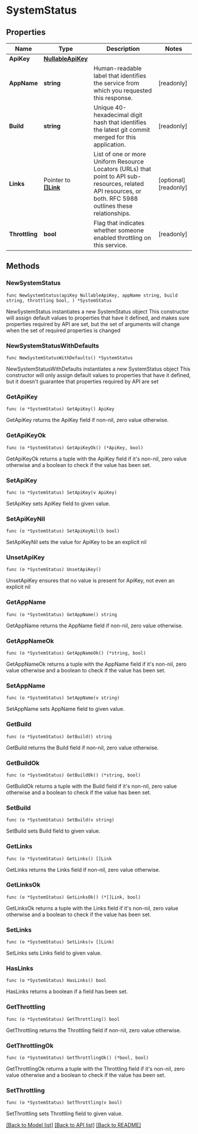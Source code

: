 # SystemStatus

## Properties

Name | Type | Description | Notes
------------ | ------------- | ------------- | -------------
**ApiKey** | [**NullableApiKey**](ApiKey.md) |  | 
**AppName** | **string** | Human-readable label that identifies the service from which you requested this response. | [readonly] 
**Build** | **string** | Unique 40-hexadecimal digit hash that identifies the latest git commit merged for this application. | [readonly] 
**Links** | Pointer to [**[]Link**](Link.md) | List of one or more Uniform Resource Locators (URLs) that point to API sub-resources, related API resources, or both. RFC 5988 outlines these relationships. | [optional] [readonly] 
**Throttling** | **bool** | Flag that indicates whether someone enabled throttling on this service. | [readonly] 

## Methods

### NewSystemStatus

`func NewSystemStatus(apiKey NullableApiKey, appName string, build string, throttling bool, ) *SystemStatus`

NewSystemStatus instantiates a new SystemStatus object
This constructor will assign default values to properties that have it defined,
and makes sure properties required by API are set, but the set of arguments
will change when the set of required properties is changed

### NewSystemStatusWithDefaults

`func NewSystemStatusWithDefaults() *SystemStatus`

NewSystemStatusWithDefaults instantiates a new SystemStatus object
This constructor will only assign default values to properties that have it defined,
but it doesn't guarantee that properties required by API are set

### GetApiKey

`func (o *SystemStatus) GetApiKey() ApiKey`

GetApiKey returns the ApiKey field if non-nil, zero value otherwise.

### GetApiKeyOk

`func (o *SystemStatus) GetApiKeyOk() (*ApiKey, bool)`

GetApiKeyOk returns a tuple with the ApiKey field if it's non-nil, zero value otherwise
and a boolean to check if the value has been set.

### SetApiKey

`func (o *SystemStatus) SetApiKey(v ApiKey)`

SetApiKey sets ApiKey field to given value.


### SetApiKeyNil

`func (o *SystemStatus) SetApiKeyNil(b bool)`

 SetApiKeyNil sets the value for ApiKey to be an explicit nil

### UnsetApiKey
`func (o *SystemStatus) UnsetApiKey()`

UnsetApiKey ensures that no value is present for ApiKey, not even an explicit nil
### GetAppName

`func (o *SystemStatus) GetAppName() string`

GetAppName returns the AppName field if non-nil, zero value otherwise.

### GetAppNameOk

`func (o *SystemStatus) GetAppNameOk() (*string, bool)`

GetAppNameOk returns a tuple with the AppName field if it's non-nil, zero value otherwise
and a boolean to check if the value has been set.

### SetAppName

`func (o *SystemStatus) SetAppName(v string)`

SetAppName sets AppName field to given value.


### GetBuild

`func (o *SystemStatus) GetBuild() string`

GetBuild returns the Build field if non-nil, zero value otherwise.

### GetBuildOk

`func (o *SystemStatus) GetBuildOk() (*string, bool)`

GetBuildOk returns a tuple with the Build field if it's non-nil, zero value otherwise
and a boolean to check if the value has been set.

### SetBuild

`func (o *SystemStatus) SetBuild(v string)`

SetBuild sets Build field to given value.


### GetLinks

`func (o *SystemStatus) GetLinks() []Link`

GetLinks returns the Links field if non-nil, zero value otherwise.

### GetLinksOk

`func (o *SystemStatus) GetLinksOk() (*[]Link, bool)`

GetLinksOk returns a tuple with the Links field if it's non-nil, zero value otherwise
and a boolean to check if the value has been set.

### SetLinks

`func (o *SystemStatus) SetLinks(v []Link)`

SetLinks sets Links field to given value.

### HasLinks

`func (o *SystemStatus) HasLinks() bool`

HasLinks returns a boolean if a field has been set.

### GetThrottling

`func (o *SystemStatus) GetThrottling() bool`

GetThrottling returns the Throttling field if non-nil, zero value otherwise.

### GetThrottlingOk

`func (o *SystemStatus) GetThrottlingOk() (*bool, bool)`

GetThrottlingOk returns a tuple with the Throttling field if it's non-nil, zero value otherwise
and a boolean to check if the value has been set.

### SetThrottling

`func (o *SystemStatus) SetThrottling(v bool)`

SetThrottling sets Throttling field to given value.



[[Back to Model list]](../README.md#documentation-for-models) [[Back to API list]](../README.md#documentation-for-api-endpoints) [[Back to README]](../README.md)


